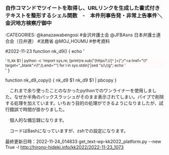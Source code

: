 ### 自作コマンドでツイートを取得し、URLリンクを生成した書式付きテキストを整形するシェル関数　-　本件刑事告発・非常上告事件＼金沢地方検察庁御中

:CATEGORIES: @kanazawabengosi #金沢弁護士会 @JFBAsns 日本弁護士連合会（日弁連） #法務省 @MOJ_HOUMU #参考資料


#2022-11-23
function nk_d9() {
	echo '<div class="d9" style="font-size:9pt; background-color: #FFFAFA">'
	tl_kk $1 | python -c 'import sys,re; [print(re.sub("(https?://[^ ]+)",r"<a href=\"\1\" target=\"_blank\">\1</a>",l),end="") for l in sys.stdin]'|sed "s/\\\//g";
	echo '</div>'
}

function nk_d9_copy() {
	nk_d9 $1
	nk_d9 $1 | pbcopy
}

　これまで余り使ったことのなかったpythonでのワンライナーを使用しました。なぜか半角のバックスラッシュがそのまま表示されてしまい。パイプで削除する処理を加えています。いちおう目的の処理ができるようになりましたが、試行錯誤で時間が掛かりました。

　個人的な備忘録になります。

　コードはBashになっていますが、zshでの設定になります。



最終更新日時：2022-11-24_014833
get_text-wp-kk2022_platform.py --new True -l http://hirono-hideki.info/kk2022/2022-11-23_1073
